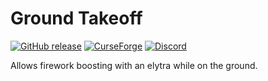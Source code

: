 # Ground Takeoff

[![GitHub release](https://img.shields.io/github/release/haykam821/Ground-Takeoff.svg?style=popout&label=github)](https://github.com/haykam821/Ground-Takeoff/releases/latest)
[![CurseForge](https://img.shields.io/static/v1?style=popout&label=curseforge&message=project&color=6441A4)](https://www.curseforge.com/minecraft/mc-mods/ground-takeoff)
[![Discord](https://img.shields.io/static/v1?style=popout&label=chat&message=discord&color=7289DA)](https://discord.gg/eXcffmW)

Allows firework boosting with an elytra while on the ground.
